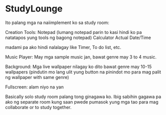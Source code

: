 # StudyLounge

Ito palang mga na naiimplement ko sa study room:

Creation Tools:
Notepad (lumang notepad parin to kasi hindi ko pa natatapos yung tools ng bagong notepad)
Calculator
Actual Date/Time

madami pa ako hindi nalalagay like Timer, To do list, etc.

Music Player:
May mga sample music jan, bawat genre may 3 to 4 music.

Background:
Mga live wallpaper nilagay ko dito bawat genre may 10-15 wallpapers (pindutin mo lang ulit yung button na pinindot mo para mag palit ng wallpaper with same genre)

Fullscreen:
alam niyo na yan


Basically solo study room palang tong ginagawa ko. Ibig sabihin gagawa pa ako ng separate room kung saan pwede pumasok yung mga tao para mag collaborate or to study together.
